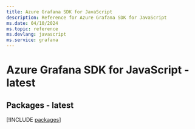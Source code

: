 ```yaml
---
title: Azure Grafana SDK for JavaScript
description: Reference for Azure Grafana SDK for JavaScript
ms.date: 04/10/2024
ms.topic: reference
ms.devlang: javascript
ms.service: grafana
---
```

# Azure Grafana SDK for JavaScript - latest
## Packages - latest
[!INCLUDE [packages](grafana-index.md)]